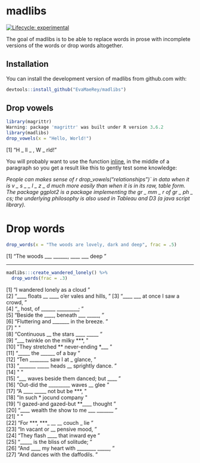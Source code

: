 
<!-- README.md is generated from README.Rmd. Please edit that file -->

# madlibs

<!-- badges: start -->

[![Lifecycle:
experimental](https://img.shields.io/badge/lifecycle-experimental-orange.svg)](https://www.tidyverse.org/lifecycle/#experimental)
<!-- badges: end -->

The goal of madlibs is to be able to replace words in prose with
incomplete versions of the words or drop words altogether.

## Installation

You can install the development version of madlibs from github.com with:

``` r
devtools::install_github("EvaMaeRey/madlibs")
```

## Drop vowels

``` r
library(magrittr)
Warning: package 'magrittr' was built under R version 3.6.2
library(madlibs)
drop_vowels(x = "Hello, World!")
```

\[1\] “H \_ ll \_ , W \_ rld!”

You will probably want to use the function
[inline](https://rmarkdown.rstudio.com/lesson-4.html), in the middle of
a paragraph so you get a result like this to gently test some knowledge:

*People can makes sense of r drop\_vowels(“relationships”)\` in data
when it is v \_ s \_ \_ l \_ z \_ d much more easily than when it is in
its raw, table form. The package ggplot2 is a package implementing the
gr \_ mm \_ r of gr \_ ph \_ cs; the underlying philosophy is also used
in Tableau and D3 (a java script library).*

# Drop words

``` r
drop_words(x = "The woods are lovely, dark and deep", frac = .5)
```

\[1\] “The woods \_\_\_ \_\_\_\_\_\_, \_\_\_\_ \_\_\_ deep ”

------------------------------------------------------------------------

``` r
madlibs:::create_wandered_lonely() %>% 
  drop_words(frac = .3) 
```

\[1\] “I wandered lonely as a cloud ”  
\[2\] “\_\_\_\_ floats \_\_ \_\_\_\_ o’er vales and hills, ” \[3\]
“\_\_\_\_ \_\_\_ at once I saw a crowd, ”  
\[4\] “\_ host, of \_\_\_\_\_\_ \_\_\_\_\_\_\_\_\_; ”  
\[5\] “Beside the \_\_\_\_, beneath \_\_\_ \_\_\_\_\_, ”  
\[6\] “Fluttering and \_\_\_\_\_\_\_ in the breeze. ”  
\[7\] " "  
\[8\] “Continuous \_\_ the stars \_\_\_\_ \_\_\_\_\_ ”  
\[9\] “\_\_\_ twinkle on the milky ***, "  
\[10\] "They stretched ** never-ending *\_\_\_ ”  
\[11\] “\_\_\_\_\_ the \_\_\_\_\_\_ of a bay ”  
\[12\] “Ten \_\_\_\_\_\_\_\_ saw I at \_ glance, ”  
\[13\] “\_\_\_\_\_\_\_ \_\_\_\_\_ heads \_\_ sprightly dance. ”  
\[14\] " "  
\[15\] “\_\_\_ waves beside them danced; but \_\_\_\_ ”  
\[16\] “Out-did the \_\_\_\_\_\_\_\_\_ waves \_\_ glee ”  
\[17\] “A \_\_\_\_ \_\_\_\_\_ not but be ***, "  
\[18\] "In such * jocund company "  
\[19\] "I gazed-and gazed-but **\_\_\_\_ thought ”  
\[20\] “\_\_\_\_ wealth the show to me \_\_\_ \_\_\_\_\_\_\_ ”  
\[21\] " "  
\[22\] “For ***, ***\_ \_\_ \_\_ couch \_ lie ”  
\[23\] “In vacant or \_\_ pensive mood, ”  
\[24\] “They flash \_\_\_\_ that inward eye ”  
\[25\] “\_\_\_\_\_ is the bliss of solitude; ”  
\[26\] “And \_\_\_\_ my heart with \_\_\_\_\_\_\_\_ \_\_\_\_\_, ”  
\[27\] “And dances with the daffodils. ”
